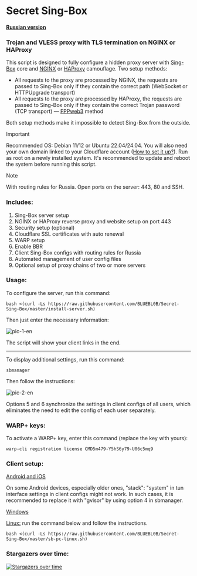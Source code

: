 # Secret Sing-Box

[**Russian version**](https://github.com/BLUEBL0B/Secret-Sing-Box/blob/main/README.md)

### Trojan and VLESS proxy with TLS termination on NGINX or HAProxy
This script is designed to fully configure a hidden proxy server with [Sing-Box](https://sing-box.sagernet.org) core and [NGINX](https://nginx.org/en/) or [HAProxy](https://www.haproxy.org) camouflage. Two setup methods:
- All requests to the proxy are processed by NGINX, the requests are passed to Sing-Box only if they contain the correct path (WebSocket or HTTPUpgrade transport)
- All requests to the proxy are processed by HAProxy, the requests are passed to Sing-Box only if they contain the correct Trojan password (TCP transport) — [FPPweb3](https://github.com/FPPweb3) method

Both setup methods make it impossible to detect Sing-Box from the outside.

> [!IMPORTANT]
> Recommended OS: Debian 11/12 or Ubuntu 22.04/24.04. You will also need your own domain linked to your Cloudflare account ([How to set it up?](https://github.com/BLUEBL0B/Secret-Sing-Box/blob/main/cf-settings-en.md)). Run as root on a newly installed system. It's recommended to update and reboot the system before running this script.

> [!NOTE]
> With routing rules for Russia. Open ports on the server: 443, 80 and SSH.
 
### Includes:
1) Sing-Box server setup
2) NGINX or HAProxy reverse proxy and website setup on port 443
3) Security setup (optional)
4) Cloudflare SSL certificates with auto renewal
5) WARP setup
6) Enable BBR
7) Client Sing-Box configs with routing rules for Russia
8) Automated management of user config files
9) Optional setup of proxy chains of two or more servers
 
### Usage:

To configure the server, run this command:

```
bash <(curl -Ls https://raw.githubusercontent.com/BLUEBL0B/Secret-Sing-Box/master/install-server.sh)
```

Then just enter the necessary information:

![pic-1-en](https://github.com/user-attachments/assets/03a25a31-7b7a-40ab-874c-8b1fb87e86a1)

The script will show your client links in the end.

-----

To display additional settings, run this command:

```
sbmanager
```

Then follow the instructions:

![pic-2-en](https://github.com/user-attachments/assets/a2ee3d75-0dcf-4dda-a7d7-30657a5b8a1e)

Options 5 and 6 synchronize the settings in client configs of all users, which eliminates the need to edit the config of each user separately.

### WARP+ keys:

To activate a WARP+ key, enter this command (replace the key with yours):

```
warp-cli registration license CMD5m479-Y5hS6y79-U06c5mq9
```

### Client setup:
[Android and iOS](https://github.com/BLUEBL0B/Secret-Sing-Box/blob/main/Client-Guidelines/Sing-Box-Android-iOS-en.md)

On some Android devices, especially older ones, "stack": "system" in tun interface settings in client configs might not work. In such cases, it is recommended to replace it with "gvisor" by using option 4 in sbmanager.

[Windows](https://github.com/BLUEBL0B/Secret-Sing-Box/blob/main/Client-Guidelines/Sing-Box-Windows-en.md)

[Linux:](https://github.com/BLUEBL0B/Secret-Sing-Box/blob/main/README-ENG.md#client-setup) run the command below and follow the instructions.
```
bash <(curl -Ls https://raw.githubusercontent.com/BLUEBL0B/Secret-Sing-Box/master/sb-pc-linux.sh)
```

### Stargazers over time:
[![Stargazers over time](https://starchart.cc/BLUEBL0B/Secret-Sing-Box.svg?variant=adaptive)](https://starchart.cc/BLUEBL0B/Secret-Sing-Box)
